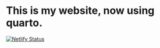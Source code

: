 # This is my website, now using quarto.

[![Netlify Status](https://api.netlify.com/api/v1/badges/a12f24ec-c62d-4f2c-8ce7-22f7a7b5246d/deploy-status)](https://app.netlify.com/sites/davidsimons/deploys)
